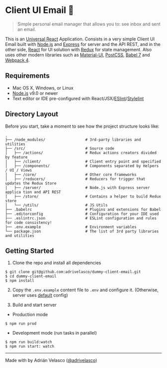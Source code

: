 # Client UI Email :email:
> Simple personal email manager that allows you to: see inbox and sent an email. 

This is an [Universal React](https://medium.com/@muthuks/universal-rendering-with-react-60a7ca86820) Application. Consists in a very simple Client UI Email built with [Node.js](https://nodejs.org/) and [Express](https://github.com/expressjs/express) for server and the API REST, and in the other side, [React](https://github.com/facebook/react) for UI solution with [Redux](https://github.com/reduxjs/redux) for state management. Also uses other modern libraries such as [Material-UI](https://material-ui-next.com/), [PostCSS](https://github.com/postcss/postcss), [Babel 7](https://github.com/babel/babel) and [Webpack 4](https://webpack.github.io/).

## Requirements

  * Mac OS X, Windows, or Linux
  * [Node.js](https://nodejs.org/) v9.0 or newer
  * Text editor or IDE pre-configured with React/JSX/[ESlint](https://eslint.org/)/[Stylelint](https://stylelint.io/)

## Directory Layout

Before you start, take a moment to see how the project structure looks like:

```
.
├── /node_modules/                  # 3rd-party libraries and utilities
├── /src/                           # Source code
│   ├── /actions/                   # Redux actions creators divided by feature
│   ├── /client/                    # Client entry point and specified 
│   ├── /components/                # Components separated by Helpers / UI / Views
│   ├── /core/                      # Other core frameworks
│   ├── /reducers/                  # Reducers for trigger that updates the Redux Store
│   ├── /server/                    # Node.js with Express server applica tion and API REST
│   ├── /store/                     # Contains a helper to build Redux store
│   └── /utils/                     # JS Utils
├── .babelrc                        # Plugins and extensions for Babel
├── .editorconfig                   # Configuration for your IDE used
├── .eslintrc.json                  # ESLint configuration and rules for code consistency!
├── .env.example                    # Environment variables
└── package.json                    # The list of 3rd party libraries and utilities
```

## Getting Started

1. Clone the repo and install all dependencies

```
$ git clone git@github.com:adrivelasco/dummy-client-email.git
$ cd dummy-client-email
$ npm install
```

2. Copy the `.env.example` content file to `.env` and configure it. (Otherwise, server uses [default](https://github.com/adrivelasco/dummy-client-email/blob/master/src/server/config.js) config)

3. Build and start server

  * Production mode
  ```
  $ npm run prod
  ```

  * Development mode (run tasks in parallel)
  ```
  $ npm run build:watch
  $ npm run start: watch
  ```

---
Made with by Adrián Velasco ([@adrivelasco](https://github.com/adrivelasco))